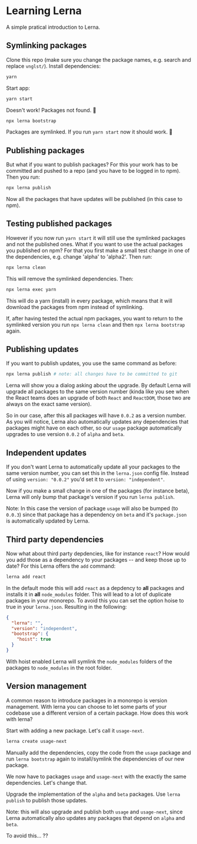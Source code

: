 # Learning Lerna

A simple pratical introduction to Lerna.

## Symlinking packages

Clone this repo (make sure you change the package names, e.g. search and replace `vnglst/`). Install dependencies:

```sh
yarn
```

Start app:

```sh
yarn start
```

Doesn't work! Packages not found. 💩

```sh
npx lerna bootstrap
```

Packages are symlinked. If you run `yarn start` now it should work. 🎉

## Publishing packages

But what if you want to publish packages? For this your work has to be committed and pushed to a repo (and you have to be logged in to npm). Then you run:

```sh
npx lerna publish
```

Now all the packages that have updates will be published (in this case to npm).

## Testing published packages

However if you now run `yarn start` it will still use the symlinked packages and not the published ones. What if you want to use the actual packages you published on npm? For that you first make a small test change in one of the dependencies, e.g. change 'alpha' to 'alpha2'. Then run:

```sh
npx lerna clean
```

This will remove the symlinked dependencies. Then:

```sh
npx lerna exec yarn
```

This will do a yarn (install) in every package, which means that it will download the packages from npm instead of symlinking.

If, after having tested the actual npm packages, you want to return to the symlinked version you run `npx lerna clean` and then `npx lerna bootstrap` again.

## Publishing updates

If you want to publish updates, you use the same command as before:

```sh
npx lerna publish # note: all changes have to be committed to git
```

Lerna will show you a dialog asking about the upgrade. By default Lerna will upgrade all packages to the same version number (kinda like you see when the React teams does an upgrade of both `React` and `ReactDOM`, those two are always on the exact same version).

So in our case, after this all packages will have `0.0.2` as a version number. As you will notice, Lerna also automatically updates any dependencies that packages might have on each other, so our `usage` package automatically upgrades to use version `0.0.2` of `alpha` and `beta`.

## Independent updates

If you don't want Lerna to automatically update all your packages to the same version number, you can set this in the `lerna.json` config file. Instead of using `version: "0.0.2"` you'd set it to `version: "independent"`.

Now if you make a small change in one of the packages (for instance beta), Lerna will only bump that package's version if you run `lerna publish`.

Note: In this case the version of package `usage` will also be bumped (to `0.0.3`) since that package has a dependency on `beta` and it's `package.json` is automatically updated by Lerna.

## Third party dependencies

Now what about third party depdencies, like for instance `react`? How would you add those as a dependency to your packages -- and keep those up to date? For this Lerna offers the `add` command:

```sh
lerna add react
```

In the default mode this will add `react` as a depdency to **all** packages and installs it in **all** `node_modules` folder. This will lead to a lot of duplicate packages in your monorepo. To avoid this you can set the option hoise to true in your `lerna.json`. Resulting in the following:

```json
{
  "lerna": "",
  "version": "independent",
  "bootstrap": {
    "hoist": true
  }
}
```

With hoist enabled Lerna will symlink the `node_modules` folders of the packages to `node_modules` in the root folder.

## Version management

A common reason to introduce packages in a monorepo is version management. With lerna you can choose to let some parts of your codebase use a different version of a certain package. How does this work with lerna?

Start with adding a new package. Let's call it `usage-next`.

```sh
lerna create usage-next
```

Manually add the dependencies, copy the code from the `usage` package and run `lerna bootstrap` again to install/symlink the dependencies of our new package.

We now have to packages `usage` and `usage-next` with the exactly the same dependencies. Let's change that.

Upgrade the implementation of the `alpha` and `beta` packages. Use `lerna publish` to publish those updates.

Note: this will also upgrade and publish both `usage` and `usage-next`, since Lerna automatically also updates any packages that depend on `alpha` and `beta`.

To avoid this... ??
